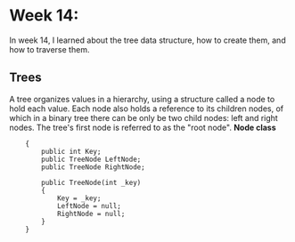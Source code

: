 # Week 14:
In week 14, I learned about the tree data structure, how to create them, and how to traverse them.

## Trees
A tree organizes values in a hierarchy, using a structure called a node to hold each value. Each node also holds a reference to its children nodes, of which in a binary tree there can be only be two child nodes: left and right nodes. The tree's first node is referred to as the "root node". 
**Node class**
```public class TreeNode
    {
        public int Key;
        public TreeNode LeftNode;
        public TreeNode RightNode;

        public TreeNode(int _key)
        {
            Key = _key;
            LeftNode = null;
            RightNode = null;
        }
    }
```
